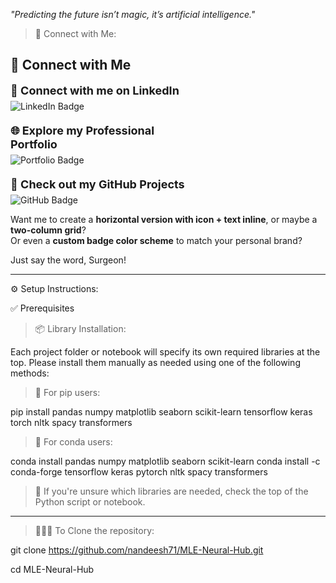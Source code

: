  *"Predicting the future isn’t magic, it’s artificial intelligence."*


> 🔗 Connect with Me:


## 🔗 Connect with Me

<div style="display: flex; flex-direction: column; gap: 20px; max-width: 300px;">

  <div>
    <p style="font-weight: 700; font-size: 18px; margin: 0 0 6px;">🤝 Connect with me on LinkedIn</p>
    <a href="https://www.linkedin.com/in/nandeesh71" target="_blank" rel="noopener" title="Visit my LinkedIn Profile" style="text-decoration: none;">
      <img src="https://img.shields.io/badge/LinkedIn-%230077B5.svg?style=for-the-badge&logo=linkedin&logoColor=white" alt="LinkedIn Badge" />
    </a>
  </div>

  <div>
    <p style="font-weight: 700; font-size: 18px; margin: 0 0 6px;">🌐 Explore my Professional Portfolio</p>
    <a href="https://nandeesh-71.web.app" target="_blank" rel="noopener" title="Visit my Portfolio" style="text-decoration: none;">
      <img src="https://img.shields.io/badge/Portfolio-%23000000.svg?style=for-the-badge&logo=web&logoColor=white" alt="Portfolio Badge" />
    </a>
  </div>

  <div>
    <p style="font-weight: 700; font-size: 18px; margin: 0 0 6px;">🐙 Check out my GitHub Projects</p>
    <a href="https://github.com/nandeesh71" target="_blank" rel="noopener" title="Visit my GitHub" style="text-decoration: none;">
      <img src="https://img.shields.io/badge/GitHub-%23121011.svg?style=for-the-badge&logo=github&logoColor=white" alt="GitHub Badge" />
    </a>
  </div>

</div>


Want me to create a **horizontal version with icon + text inline**, or maybe a **two-column grid**?  
Or even a **custom badge color scheme** to match your personal brand?

Just say the word, Surgeon!


-------------------------------------------------------------------------------------------------------


⚙️ Setup Instructions:

✅ Prerequisites

> 📦 Library Installation:

Each project folder or notebook will specify its own required libraries at the top.
Please install them manually as needed using one of the following methods:

> 📌 For pip users:

pip install pandas numpy matplotlib seaborn scikit-learn tensorflow keras torch nltk spacy transformers

> 📌 For conda users:

conda install pandas numpy matplotlib seaborn scikit-learn
conda install -c conda-forge tensorflow keras pytorch nltk spacy transformers

> 📍 If you're unsure which libraries are needed, check the top of the Python script or notebook.


-------------------------------------------------------------------------------------------------------


> 🧑🏻‍💻 To Clone the repository:

git clone https://github.com/nandeesh71/MLE-Neural-Hub.git

cd MLE-Neural-Hub
